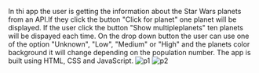 In thi app the user is getting the information about the Star Wars planets from an API.If they click the button "Click for planet" one planet will be displayed. If the user click the button "Show multipleplanets" ten planets will be dispayed each time. On the drop down button the user can use one of the option "Unknown", "Low", "Medium" or "High" and the planets color background it will change depending on the population number. The app is built using HTML, CSS and JavaScript.
![p1](https://user-images.githubusercontent.com/69143183/119251149-d81cf200-bb9c-11eb-8f84-ea439f402392.png)
![p2](https://user-images.githubusercontent.com/69143183/119251155-de12d300-bb9c-11eb-8699-ec4e481bb6b2.png)
